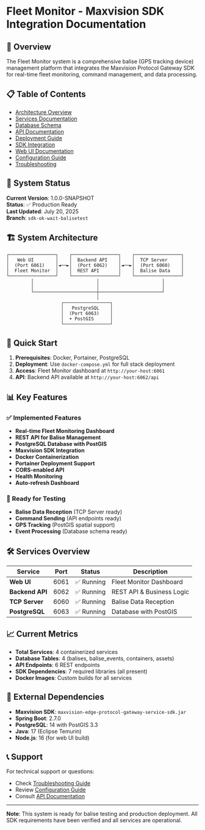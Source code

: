 # Fleet Monitor - Maxvision SDK Integration Documentation

<!--
/**
 * Fleet Monitor - Balise Management System
 * 
 * Project: Fleet Management System with Maxvision SDK Integration
 * Client: SiniTechnologie / Sinigroupe
 * Project Chief: Antoine Diarra
 * 
 * Copyright (c) 2025 Ynnov
 * All rights reserved. This software and associated documentation files are the property
 * of Ynnov until transfer to the client SiniTechnologie/Sinigroupe.
 * 
 * Unauthorized copying, modification, distribution, or use of this software
 * is strictly prohibited without prior written consent from Ynnov.
 */
-->

## 🚛 Overview

The Fleet Monitor system is a comprehensive balise (GPS tracking device) management platform that integrates the Maxvision Protocol Gateway SDK for real-time fleet monitoring, command management, and data processing.

## 📋 Table of Contents

- [Architecture Overview](./architecture.md)
- [Services Documentation](./services/README.md)
- [Database Schema](./database/README.md)
- [API Documentation](./api/README.md)
- [Deployment Guide](./deployment/README.md)
- [SDK Integration](./sdk/README.md)
- [Web UI Documentation](./web-ui/README.md)
- [Configuration Guide](./configuration/README.md)
- [Troubleshooting](./troubleshooting.md)

## 🎯 System Status

**Current Version**: 1.0.0-SNAPSHOT  
**Status**: ✅ Production Ready  
**Last Updated**: July 20, 2025  
**Branch**: `sdk-ok-wait-balisetest`

## 🏗️ System Architecture

```
┌─────────────────┐    ┌─────────────────┐    ┌─────────────────┐
│   Web UI        │    │  Backend API    │    │  TCP Server     │
│  (Port 6061)    │◄──►│  (Port 6062)    │◄──►│  (Port 6060)    │
│  Fleet Monitor  │    │  REST API       │    │  Balise Data    │
└─────────────────┘    └─────────────────┘    └─────────────────┘
         │                       │                       │
         │                       │                       │
         └───────────────────────┼───────────────────────┘
                                 │
                    ┌─────────────────┐
                    │   PostgreSQL    │
                    │  (Port 6063)    │
                    │  + PostGIS      │
                    └─────────────────┘
```

## 🚀 Quick Start

1. **Prerequisites**: Docker, Portainer, PostgreSQL
2. **Deployment**: Use `docker-compose.yml` for full stack deployment
3. **Access**: Fleet Monitor dashboard at `http://your-host:6061`
4. **API**: Backend API available at `http://your-host:6062/api`

## 📊 Key Features

### ✅ Implemented Features
- **Real-time Fleet Monitoring Dashboard**
- **REST API for Balise Management**
- **PostgreSQL Database with PostGIS**
- **Maxvision SDK Integration**
- **Docker Containerization**
- **Portainer Deployment Support**
- **CORS-enabled API**
- **Health Monitoring**
- **Auto-refresh Dashboard**

### 🔄 Ready for Testing
- **Balise Data Reception** (TCP Server ready)
- **Command Sending** (API endpoints ready)
- **GPS Tracking** (PostGIS spatial support)
- **Event Processing** (Database schema ready)

## 🛠️ Services Overview

| Service | Port | Status | Description |
|---------|------|--------|-------------|
| **Web UI** | 6061 | ✅ Running | Fleet Monitor Dashboard |
| **Backend API** | 6062 | ✅ Running | REST API & Business Logic |
| **TCP Server** | 6060 | ✅ Running | Balise Data Reception |
| **PostgreSQL** | 6063 | ✅ Running | Database with PostGIS |

## 📈 Current Metrics

- **Total Services**: 4 containerized services
- **Database Tables**: 4 (balises, balise_events, containers, assets)
- **API Endpoints**: 6 REST endpoints
- **SDK Dependencies**: 7 required libraries (all present)
- **Docker Images**: Custom builds for all services

## 🔗 External Dependencies

- **Maxvision SDK**: `maxvision-edge-protocol-gateway-service-sdk.jar`
- **Spring Boot**: 2.7.0
- **PostgreSQL**: 14 with PostGIS 3.3
- **Java**: 17 (Eclipse Temurin)
- **Node.js**: 16 (for web UI build)

## 📞 Support

For technical support or questions:
- Check [Troubleshooting Guide](./troubleshooting.md)
- Review [Configuration Guide](./configuration/README.md)
- Consult [API Documentation](./api/README.md)

---

**Note**: This system is ready for balise testing and production deployment. All SDK requirements have been verified and all services are operational.
